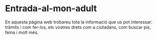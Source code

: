 # Entrada-al-mon-adult
En aquesta pàgina web trobareu tota la informació que us pot interessar: tràmits i com fer-los, els vostres drets com a ciutadans, com buscar pis, feina i molt més.
